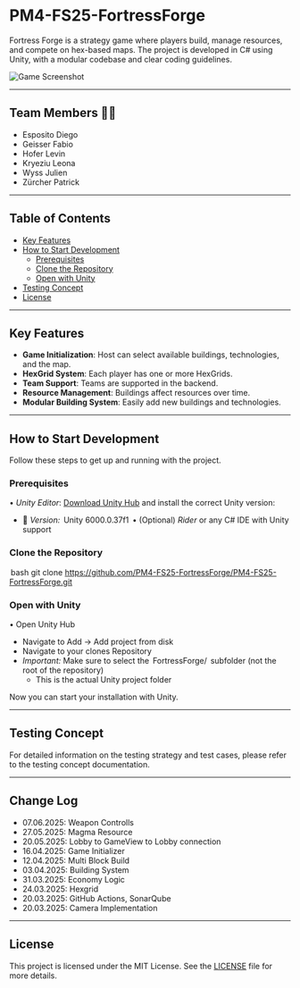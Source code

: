 # PM4-FS25-FortressForge

Fortress Forge is a strategy game where players build, manage resources, and compete on hex-based maps. The project is developed in C# using Unity, with a modular codebase and clear coding guidelines.

![Game Screenshot](img.png)

---

## Team Members 🧑‍💻

- Esposito Diego
- Geisser Fabio
- Hofer Levin
- Kryeziu Leona
- Wyss Julien
- Zürcher Patrick

---

## Table of Contents

- [Key Features](#key-features)
- [How to Start Development](#how-to-start-development)
    - [Prerequisites](#prerequisites)
    - [Clone the Repository](#clone-the-repository)
    - [Open with Unity](#open-with-unity)
- [Testing Concept](#testing-concept)
- [License](#license)

---

## Key Features

- **Game Initialization**: Host can select available buildings, technologies, and the map.
- **HexGrid System**: Each player has one or more HexGrids.
- **Team Support**: Teams are supported in the backend.
- **Resource Management**: Buildings affect resources over time.
- **Modular Building System**: Easily add new buildings and technologies.

---

## How to Start Development

Follow these steps to get up and running with the project.

### Prerequisites

•⁠  ⁠*Unity Editor*: [Download Unity Hub](https://unity.com/download) and install the correct Unity version:
- 🔧 *Version:* ⁠ Unity 6000.0.37f1 ⁠
  •⁠  ⁠(Optional) *Rider* or any C# IDE with Unity support


###  Clone the Repository

⁠ bash
git clone https://github.com/PM4-FS25-FortressForge/PM4-FS25-FortressForge.git
 ⁠

### Open with Unity

•⁠  ⁠Open Unity Hub
- Navigate to Add -> Add project from disk
- Navigate to your clones Repository
- *Important:* Make sure to select the ⁠ FortressForge/ ⁠ subfolder (not the root of the repository)
    - This is the actual Unity project folder

Now you can start your installation with Unity.

---

## Testing Concept

For detailed information on the testing strategy and test cases, please refer to the testing concept documentation.

---

## Change Log

- 07.06.2025: Weapon Controlls
- 27.05.2025: Magma Resource
- 20.05.2025: Lobby to GameView to Lobby connection
- 16.04.2025: Game Initializer
- 12.04.2025: Multi Block Build
- 03.04.2025: Building System
- 31.03.2025: Economy Logic
- 24.03.2025: Hexgrid
- 20.03.2025: GitHub Actions, SonarQube
- 20.03.2025: Camera Implementation

---

## License

This project is licensed under the MIT License. See the [LICENSE](LICENSE) file for more details.


